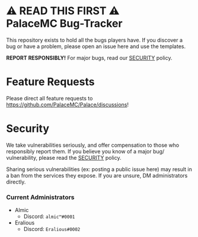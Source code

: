 #  :warning: READ THIS FIRST :warning: <br> PalaceMC Bug-Tracker

This repository exists to hold all the bugs players have. If you discover a bug or have a problem, please open an issue here and use the templates.

**REPORT RESPONSIBLY!** For major bugs, read our [SECURITY](SECURITY.md) policy.

# Feature Requests

Please direct all feature requests to https://github.com/PalaceMC/Palace/discussions!

# Security

We take vulnerabilities seriously, and offer compensation to those who responsibly report them. If you believe you know of a major bug/ vulnerability, please read the [SECURITY](SECURITY.md) policy.

Sharing serious vulnerabilities (ex: posting a public issue here) may result in a ban from the services they expose. If you are unsure, DM administrators directly.

### Current Administrators
- Almic
  - Discord: `almic™#0001`
- Eralious
  - Discord: `Eralious#0002`

